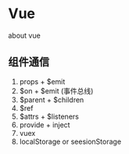 # Vue
  about vue

  ## 组件通信

  1. props + $emit
  2. $on + $emit (事件总线)
  3. $parent + $children
  4. $ref
  5. $attrs + $listeners
  6. provide + inject
  7. vuex
  8. localStorage or seesionStorage